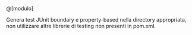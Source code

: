 @[modulo]

Genera test JUnit boundary e property-based nella directory appropriata, non utilizzare altre librerie di testing non presenti in pom.xml.
